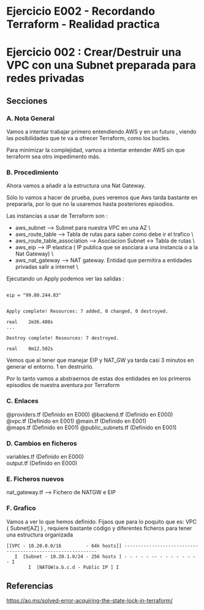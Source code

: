 <!-- Proyecto : # docs-tf -->
# Ejercicio E002 - Recordando Terraform - Realidad practica
# Ejercicio 002 : Crear/Destruir una VPC con una Subnet preparada para redes privadas

<!-- Nivel 2 E002 -  V0.0.2 - 2023 Ene-->

## Secciones

### A. Nota General

Vamos a intentar trabajar primero entendiendo AWS y en un futuro , viendo las posibilidades que te va a ofrecer Terraform,
como los bucles.

Para minimizar la complejidad, vamos a intentar entender AWS sin que terraform sea otro impedimento más.

### B. Procedimiento

Ahora vamos a añadir a la estructura una Nat Gateway. 

Sólo lo vamos a hacer de prueba, pues veremos que Aws tarda bastante en prepararla, por lo que no la usaremos hasta posteriores episodios.

Las instancias a usar de Terraform son : 

- aws_subnet                       --> Subnet para nuestra VPC en una AZ                                                 \
- aws_route_table                  --> Tabla de rutas para saber como debe ir el trafico                                 \
- aws_route_table_association      --> Asociacion Subnet <-> Tabla de rutas                                              \
- aws_eip                          --> IP elastica ( IP publica que se asociara a una instancia o a la Nat Gateway)      \
- aws_nat_gateway                  --> NAT gateway. Entidad que permitira a entidades privadas salir a internet          \

Ejecutando un Apply podemos ver las salidas : 

```

eip = "99.80.244.83"


Apply complete! Resources: 7 added, 0 changed, 0 destroyed.

real    2m36.408s
... 

Destroy complete! Resources: 7 destroyed.

real    0m12.502s
```

Vemos que al tener que manejar EIP y NAT_GW ya tarda casi 3 minutos en generar el entorno. 1 en destruirlo.

Por lo tanto vamos a abstraernos de estas dos entidades en los primeros episodios de nuestra aventura por Terraform

### C. Enlaces

@providers.tf       (Definido en E000)               @backend.tf         (Definido en E000)               \
@vpc.tf             (Definido en E001)               @main.tf            (Definido en E001)               \
@maps.tf            (Definido en E001)               @public_subnets.tf  (Definido en E001)               

### D. Cambios en ficheros 

variables.tf  (Definido en E000)               \
output.tf     (Definido en E000)               

### E. Ficheros nuevos

nat_gateway.tf    -->  Fichero de NATGW e EIP   

### F. Grafico

Vamos a ver lo que hemos definido. Fijaos que para lo poquito que es: VPC { Subnet[AZ] } , requiere bastante código y diferentes ficheros para tener una estructura organizada

```
[[VPC - 10.20.0.0/16         - 64k hosts]] ------------------------------------------------------------
   I  [Subnet - 10.20.1.0/24 - 256 hosts ] - - - - - -- - - - - - - - - I
        I  [NATGW(a.b.c.d - Public IP ] I

```
 
<!-- ==--==--==--==--==--==--==--==--==--==--==--==--==--==--==-- -->

## Referencias

https://ao.ms/solved-error-acquiring-the-state-lock-in-terraform/

